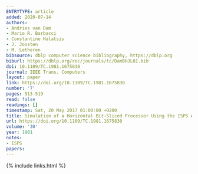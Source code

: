 ```yaml
---
ENTRYTYPE: article
added: 2020-07-14
authors:
- Andries van Dam
- Mario R. Barbacci
- Constantine Halatsis
- J. Joosten
- M. Letheren
bibsource: dblp computer science bibliography, https://dblp.org
biburl: https://dblp.org/rec/journals/tc/DamBHJL81.bib
doi: 10.1109/TC.1981.1675830
journal: IEEE Trans. Computers
layout: paper
link: https://doi.org/10.1109/TC.1981.1675830
number: '7'
pages: 513-519
read: false
readings: []
timestamp: Sat, 20 May 2017 01:00:00 +0200
title: Simulation of a Horizontal Bit-Sliced Processor Using the ISPS Architecture Simulation Facility
url: https://doi.org/10.1109/TC.1981.1675830
volume: '30'
year: 1981
notes:
- ISPS
papers:
---
```

{% include links.html %}
